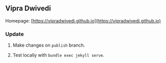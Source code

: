 Vipra Dwivedi
---

Homepage: [https://vipradwivedi.github.io](https://vipradwivedi.github.io)

### Update

1. Make changes on `publish` branch.

1. Test locally with `bundle exec jekyll serve`.
